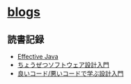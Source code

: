 # [blogs](https://cyan515.github.io/blogs/)

## 読書記録
- [Effective Java](/records_of_reading/Effective_Java.md)
- [ちょうぜつソフトウェア設計入門](/records_of_reading/ちょうぜつソフトウェア設計入門.md)
- [良いコード/悪いコードで学ぶ設計入門](/records_of_reading/良いコード／悪いコードで学ぶ設計入門.md)
